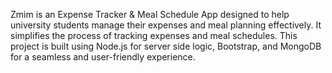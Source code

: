 Zmim is an Expense Tracker & Meal Schedule App designed to help university students manage their expenses and meal planning effectively. It simplifies the process of tracking expenses and meal schedules. This project is built using Node.js for server side logic, Bootstrap, and MongoDB for a seamless and user-friendly experience.